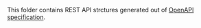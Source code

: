 This folder contains REST API strctures generated out of [OpenAPI specification](../../api/gotiny-api.yaml).